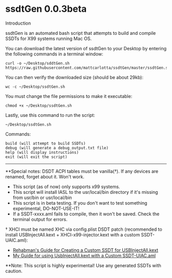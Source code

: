 # ssdtGen 0.0.3beta

Introduction

ssdtGen is an automated bash script that attempts to build and compile SSDTs for X99 systems running Mac OS.

You can download the latest version of ssdtGen to your Desktop by entering the following commands in a terminal window:
```
curl -o ~/Desktop/sddtGen.sh https://raw.githubusercontent.com/mattcarlotta/ssdtGen/master/ssdtGen.sh
```
You can then verify the downloaded size (should be about 29kb):
```
wc -c ~/Desktop/ssdtGen.sh
```
You must change the file permissions to make it executable:
```
chmod +x ~/Desktop/ssdtGen.sh
```
Lastly, use this command to run the script:
```
~/Desktop/ssdtGen.sh
```

Commands:
```
build (will attempt to build SSDTs)
debug (will generate a debug_output.txt file)
help (will display instructions)
exit (will exit the script)
```

--------------------------------------------------------------------------------------------------------------

**Special notes:
DSDT ACPI tables must be vanilla(†). If any devices are renamed, forget about it. Won't work.

* This script (as of now) only supports x99 systems.
* This script will install IASL to the usr/local/bin directory if it's missing from usr/bin or usr/local/bin
* This script is in beta testing. If you don't want to test something experimental, DO-NOT-USE-IT!
* If a SSDT-xxxx.aml fails to compile, then it won't be saved. Check the terminal output for errors.

† XHCI must be named XHC via config.plist DSDT patch (recommended to install USBInjectAll.kext + XHCI-x99-injector.kext with a custom SSDT-UAIC.aml):
- <a href="https://www.tonymacx86.com/threads/guide-creating-a-custom-ssdt-for-usbinjectall-kext.211311/">Rehabman's Guide for Creating a Custom SSDT for USBInjectAll.kext</a>
- <a href="http://www.insanelymac.com/forum/topic/313296-guide-mac-osx-1012-with-x99-broadwell-e-family-and-haswell-e-family/page-53#entry2354822"> My Guide for using UsbInjectAll.kext with a Custom SSDT-UIAC.aml</a>

**Note: This script is highly experimental! Use any generated SSDTs with caution.
